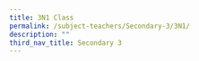 ```yaml
---
title: 3N1 Class
permalink: /subject-teachers/Secondary-3/3N1/
description: ""
third_nav_title: Secondary 3
---
```

